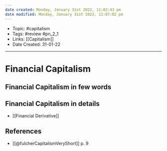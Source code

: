 ```yaml
---
date created: Monday, January 31st 2022, 11:02:43 pm
date modified: Monday, January 31st 2022, 11:07:02 pm
---
```


- Topic: #capitalism
- Tags: #review #pn_2_1
- Links: [[Capitalism]]
- Date Created: 31-01-22

---

# Financial Capitalism

## Financial Capitalism in few words

## Financial Capitalism in details

- [[Financial Derivative]]

## References

- [[@fulcherCapitalismVeryShort]] p. 9
